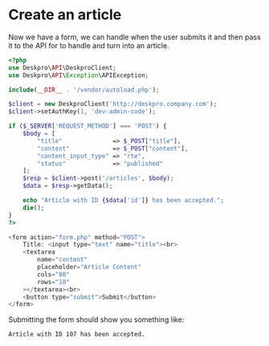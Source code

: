 # Create an article

Now we have a form, we can handle when the user submits it and then pass it to the API for to handle and turn into an article.

```php
<?php
use Deskpro\API\DeskproClient;
use Deskpro\API\Exception\APIException;

include(__DIR__ . '/vendor/autoload.php');

$client = new DeskproClient('http://deskpro.company.com');
$client->setAuthKey(1, 'dev-admin-code');

if ($_SERVER['REQUEST_METHOD'] === 'POST') {
    $body = [
        "title"              => $_POST["title"],
        "content"            => $_POST["content"],
        "content_input_type" => "rte",
        "status"             => "published"
    ];
    $resp = $client->post('/articles', $body);
    $data = $resp->getData();

    echo "Article with ID {$data['id']} has been accepted.";
    die();
}
?>

<form action="form.php" method="POST">
    Title: <input type="text" name="title"><br>
    <textarea
        name="content"
        placeholder="Article Content"
        cols="80"
        rows="10"
    ></textarea><br>
    <button type="submit">Submit</button>
</form>
```

Submitting the form should show you something like:

```text
Article with ID 107 has been accepted.
```

